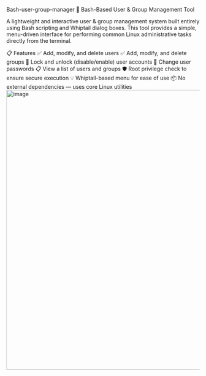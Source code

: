 Bash-user-group-manager
🔧 Bash-Based User & Group Management Tool

A lightweight and interactive user & group management system built entirely using Bash scripting and Whiptail dialog boxes. This tool provides a simple, menu-driven interface for performing common Linux administrative tasks directly from the terminal.

📋 Features
✅ Add, modify, and delete users
✅ Add, modify, and delete groups
🔐 Lock and unlock (disable/enable) user accounts
🔄 Change user passwords
📋 View a list of users and groups
🛡️ Root privilege check to ensure secure execution
💡 Whiptail-based menu for ease of use
📦 No external dependencies — uses core Linux utilities
<img width="951" height="731" alt="image" src="https://github.com/user-attachments/assets/30d25e8f-819e-43a7-942d-07c4bc786178" />
